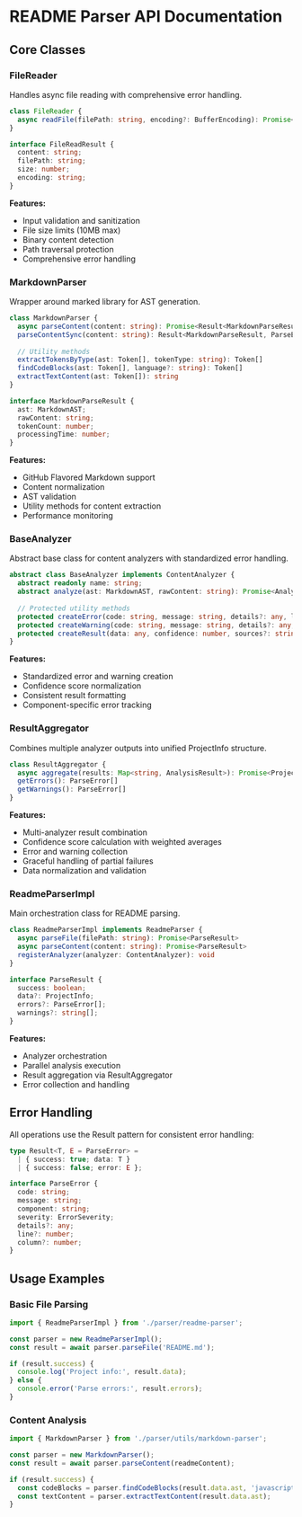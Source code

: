 # README Parser API Documentation

## Core Classes

### FileReader

Handles async file reading with comprehensive error handling.

```typescript
class FileReader {
  async readFile(filePath: string, encoding?: BufferEncoding): Promise<Result<FileReadResult, ParseError>>
}

interface FileReadResult {
  content: string;
  filePath: string;
  size: number;
  encoding: string;
}
```

**Features:**
- Input validation and sanitization
- File size limits (10MB max)
- Binary content detection
- Path traversal protection
- Comprehensive error handling

### MarkdownParser

Wrapper around marked library for AST generation.

```typescript
class MarkdownParser {
  async parseContent(content: string): Promise<Result<MarkdownParseResult, ParseError>>
  parseContentSync(content: string): Result<MarkdownParseResult, ParseError>
  
  // Utility methods
  extractTokensByType(ast: Token[], tokenType: string): Token[]
  findCodeBlocks(ast: Token[], language?: string): Token[]
  extractTextContent(ast: Token[]): string
}

interface MarkdownParseResult {
  ast: MarkdownAST;
  rawContent: string;
  tokenCount: number;
  processingTime: number;
}
```

**Features:**
- GitHub Flavored Markdown support
- Content normalization
- AST validation
- Utility methods for content extraction
- Performance monitoring

### BaseAnalyzer

Abstract base class for content analyzers with standardized error handling.

```typescript
abstract class BaseAnalyzer implements ContentAnalyzer {
  abstract readonly name: string;
  abstract analyze(ast: MarkdownAST, rawContent: string): Promise<AnalysisResult>;
  
  // Protected utility methods
  protected createError(code: string, message: string, details?: any, line?: number): ParseError
  protected createWarning(code: string, message: string, details?: any, line?: number): ParseError
  protected createResult(data: any, confidence: number, sources?: string[], errors?: ParseError[]): AnalysisResult
}
```

**Features:**
- Standardized error and warning creation
- Confidence score normalization
- Consistent result formatting
- Component-specific error tracking

### ResultAggregator

Combines multiple analyzer outputs into unified ProjectInfo structure.

```typescript
class ResultAggregator {
  async aggregate(results: Map<string, AnalysisResult>): Promise<ProjectInfo>
  getErrors(): ParseError[]
  getWarnings(): ParseError[]
}
```

**Features:**
- Multi-analyzer result combination
- Confidence score calculation with weighted averages
- Error and warning collection
- Graceful handling of partial failures
- Data normalization and validation

### ReadmeParserImpl

Main orchestration class for README parsing.

```typescript
class ReadmeParserImpl implements ReadmeParser {
  async parseFile(filePath: string): Promise<ParseResult>
  async parseContent(content: string): Promise<ParseResult>
  registerAnalyzer(analyzer: ContentAnalyzer): void
}

interface ParseResult {
  success: boolean;
  data?: ProjectInfo;
  errors?: ParseError[];
  warnings?: string[];
}
```

**Features:**
- Analyzer orchestration
- Parallel analysis execution
- Result aggregation via ResultAggregator
- Error collection and handling

## Error Handling

All operations use the Result pattern for consistent error handling:

```typescript
type Result<T, E = ParseError> = 
  | { success: true; data: T }
  | { success: false; error: E };

interface ParseError {
  code: string;
  message: string;
  component: string;
  severity: ErrorSeverity;
  details?: any;
  line?: number;
  column?: number;
}
```

## Usage Examples

### Basic File Parsing

```typescript
import { ReadmeParserImpl } from './parser/readme-parser';

const parser = new ReadmeParserImpl();
const result = await parser.parseFile('README.md');

if (result.success) {
  console.log('Project info:', result.data);
} else {
  console.error('Parse errors:', result.errors);
}
```

### Content Analysis

```typescript
import { MarkdownParser } from './parser/utils/markdown-parser';

const parser = new MarkdownParser();
const result = await parser.parseContent(readmeContent);

if (result.success) {
  const codeBlocks = parser.findCodeBlocks(result.data.ast, 'javascript');
  const textContent = parser.extractTextContent(result.data.ast);
}
```